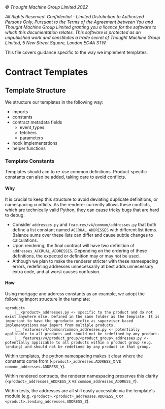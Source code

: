 _© Thought Machine Group Limited 2022_

_All Rights Reserved. Confidential - Limited Distribution to Authorized Persons Only, Pursuant to the Terms of the Agreement between You and Thought Machine Group Limited granting you a licence for the software to which this documentation relates. This software is protected as an unpublished work and constitutes a trade secret of Thought Machine Group Limited, 5 New Street Square, London EC4A 3TW._

This file covers guidance specific to the way we implement templates.

# Contract Templates

## Template Structure

We structure our templates in the following way:

- imports
- constants
- contract metadata fields
  - event_types
  - fetchers
  - parameters
- hook implementations
- helper functions

### Template Constants

Templates should aim to re-use common definitions. Product-specific constants can also be added, taking care to avoid conflicts.

#### Why

It is crucial to keep this structure to avoid deviating duplicate definitions, or namespacing conflicts. As the renderer currently allows these conflicts, which are technically valid Python, they can cause tricky bugs that are hard to debug:

- Consider `addresses.py` and `features/v4/common/addresses.py` that both define a list constant named `ACCRUAL_ADDRESSES` with different list items. Balance sums over these lists can differ and cause subtle changes to calculations.
- Upon rendering, the final contract will have two definition of `addresses_ACCRUAL_ADDRESSES`. Depending on the ordering of these definitions, the expected or definition may or may not be used.
- Although we plan to make the renderer stricter with these namespacing errors, redefining addresses unnecessarily at best adds unnecessary extra code, and at worst causes confusion.

#### How

Using mortgage and address constants as an example, we adopt the following import structure in the template:

```plaintext
<product>
    |__<product>_addresses.py <- specific to the product and do not exist anywhere else. Defined in the same folder as the template. It is important to have the <product> prefix as supervisor-based implementations may import from multiple products.
    |__ features/v4/common/common_addresses.py <- potentially applicable to all products and should not be redefined by any product.
    |__ features/v4/product_group/<product_group>_addresses.py <- potentially applicable to all products within a product group (e.g. lending) and should not be redefined by any product in that group.
```

Within templates, the python namespacing makes it clear where the constants come from (`<product>_addresses.ADDRESS_X` vs `common_addresses.ADDRESS_Y`).

Within rendered contracts, the renderer namespacing preserves this clarity (`<product>_addresses_ADDRESS_X` vs `common_addresses_ADDRESS_Y`).

Within tests, the addresses are all still easily accessible via the template's module (e.g. `<product>.<product>_addresses.ADDRESS_X` or `<product>.lending_addresses.ADDRESS_Z`).
